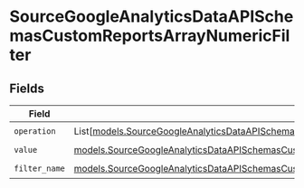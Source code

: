 # SourceGoogleAnalyticsDataAPISchemasCustomReportsArrayNumericFilter


## Fields

| Field                                                                                                                                                                                                                                                    | Type                                                                                                                                                                                                                                                     | Required                                                                                                                                                                                                                                                 | Description                                                                                                                                                                                                                                              |
| -------------------------------------------------------------------------------------------------------------------------------------------------------------------------------------------------------------------------------------------------------- | -------------------------------------------------------------------------------------------------------------------------------------------------------------------------------------------------------------------------------------------------------- | -------------------------------------------------------------------------------------------------------------------------------------------------------------------------------------------------------------------------------------------------------- | -------------------------------------------------------------------------------------------------------------------------------------------------------------------------------------------------------------------------------------------------------- |
| `operation`                                                                                                                                                                                                                                              | List[[models.SourceGoogleAnalyticsDataAPISchemasCustomReportsArrayDimensionFilterDimensionsFilter1ExpressionsValidEnums](../models/sourcegoogleanalyticsdataapischemascustomreportsarraydimensionfilterdimensionsfilter1expressionsvalidenums.md)]       | :heavy_check_mark:                                                                                                                                                                                                                                       | N/A                                                                                                                                                                                                                                                      |
| `value`                                                                                                                                                                                                                                                  | [models.SourceGoogleAnalyticsDataAPISchemasCustomReportsArrayValue](../models/sourcegoogleanalyticsdataapischemascustomreportsarrayvalue.md)                                                                                                             | :heavy_check_mark:                                                                                                                                                                                                                                       | N/A                                                                                                                                                                                                                                                      |
| `filter_name`                                                                                                                                                                                                                                            | [models.SourceGoogleAnalyticsDataAPISchemasCustomReportsArrayDimensionFilterDimensionsFilter1ExpressionsFilterFilterName](../models/sourcegoogleanalyticsdataapischemascustomreportsarraydimensionfilterdimensionsfilter1expressionsfilterfiltername.md) | :heavy_check_mark:                                                                                                                                                                                                                                       | N/A                                                                                                                                                                                                                                                      |